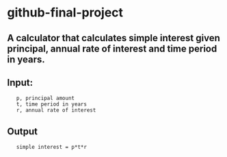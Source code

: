 # github-final-project

## A calculator that calculates simple interest given principal, annual rate of interest and time period in years.

## Input:
```
   p, principal amount
   t, time period in years
   r, annual rate of interest
```
## Output
```
   simple interest = p*t*r
```
